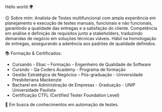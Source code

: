 Hello world 🌍

😉 Sobre mim:
Analista de Testes multifuncional com ampla experiência em planejamento e execução de testes manuais, funcionais e não funcionais, garantindo a qualidade das entregas e a satisfação do cliente. 
Competência em análise e definição de requisitos junto a stakeholders, traduzindo demandas de negócio em soluções técnicas viáveis. 
Hábil na homologação de entregas, assegurando a aderência aos padrões de qualidade definidos.

📚 Formação & Certificados:
- Cursando - Ebac – Formação - Engenheiro de Qualidade de Software  
- Cursndo - Qa Coders Academy - Programa de formação 
- Gestão Estratégica de Negócios – Pós-graduação - Universidade Presbiteriana Mackenzie  
- Bacharel em Administração de Empresas - Graduação - UNIP Universidade Paulista  
- Certificação CTFL (Certified Tester Foundation Level)

🚀 Em busca de conhecimentos em automação de testes.
